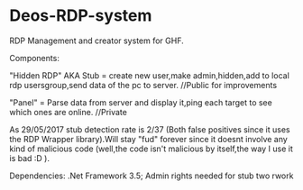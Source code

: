 # Deos-RDP-system

RDP Management and creator system for GHF.

Components:

"Hidden RDP" AKA Stub = create new user,make admin,hidden,add to local rdp usersgroup,send data of the pc to server. //Public for improvements

"Panel" = Parse data from server and display it,ping each target to see which ones are online. //Private

As 29/05/2017 stub detection rate is 2/37 (Both false positives since it uses the RDP Wrapper library).Will stay "fud" forever since it doesnt involve any kind of malicious code (well,the code isn't malicious by itself,the way I use it is bad :D ).

Dependencies: .Net Framework 3.5;
Admin rights needed for stub two rwork




